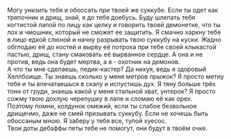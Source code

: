 Могу унизить тебя и обоссать при твоей же суккубе. Если ты одет как тряпочник и дрищ, знай, я до тебя доебусь. Буду шлепать тебя когтистой лапой по лицу как целку и говорить твоей демонетке, что ты лох и чмошник, который не сможет ее защитить. Я смачно харкну тебе в лицо едкой слюной и начну разрывать твою суккубу на куски. Жадно обглодаю её до костей и вырву её потроха при тебе своей клыкастой пастью, дрищ, стану смаковать её вырванное сердце. А она и не против, ведь она будет мертва, а я - охотник на демонов.  
А что ты мне сделаешь, педик-кастер? Да нихуя, ведь я здоровый Хеллбоище. Ты знаешь сколько у меня метров прыжок? Я просто метну тебя и ты впечатаешься в скалу и испустишь дух. Я тяну больше трёх тонн от груди, знаешь какой у меня стальной хват, унтерок? Я просто сожму твою дохлую черепушку в лапе и сломаю её как орех.  
Поэтому помни, колдунок омежий, если ты слабое безвольное дрищечмо, даже не смей призывать суккубу. Если не хочешь быть обоссаным мною. Я заберу у тебя все, тупой хуесос.  
Твои доты дебаффы петы тебе не помогут, они будут в твоём очке.